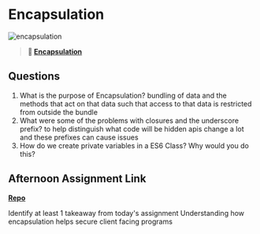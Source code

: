 # Encapsulation

![encapsulation](https://bcw.blob.core.windows.net/public/img/journals/5838157482080222)

> **📖 [Encapsulation](https://codeworksacademy.com/fs-student-guide/resources/wk3/02-Encapsulation)**

## Questions

1. What is the purpose of Encapsulation?
bundling of data and the methods that act on that data such that access to that data is restricted from outside the bundle
2. What were some of the problems with closures and the underscore prefix?
to help distinguish what code will be hidden
apis change a lot and these prefixes can cause issues
3. How do we create private variables in a ES6 Class? Why would you do this?

## Afternoon Assignment Link

**[Repo](https://github.com/deriklee451/Vendr)**

Identify at least 1 takeaway from today's assignment
Understanding how encapsulation helps secure  client facing programs
